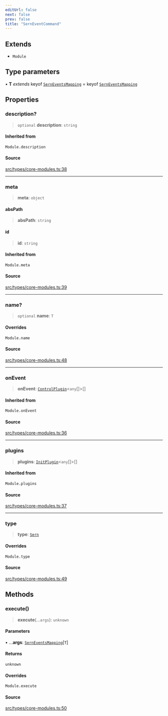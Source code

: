 ```yaml
---
editUrl: false
next: false
prev: false
title: "SernEventCommand"
---
```


## Extends

- `Module`

## Type parameters

• **T** *extends* keyof [`SernEventsMapping`](/v4/api/interfaces/serneventsmapping/) = keyof [`SernEventsMapping`](/v4/api/interfaces/serneventsmapping/)

## Properties

### description?

> `optional` **description**: `string`

#### Inherited from

`Module.description`

#### Source

[src/types/core-modules.ts:38](https://github.com/sern-handler/handler/blob/2120b18c4e53e298bc3568422781c1bda05a7177/src/types/core-modules.ts#L38)

***

### meta

> **meta**: `object`

#### absPath

> **absPath**: `string`

#### id

> **id**: `string`

#### Inherited from

`Module.meta`

#### Source

[src/types/core-modules.ts:39](https://github.com/sern-handler/handler/blob/2120b18c4e53e298bc3568422781c1bda05a7177/src/types/core-modules.ts#L39)

***

### name?

> `optional` **name**: `T`

#### Overrides

`Module.name`

#### Source

[src/types/core-modules.ts:48](https://github.com/sern-handler/handler/blob/2120b18c4e53e298bc3568422781c1bda05a7177/src/types/core-modules.ts#L48)

***

### onEvent

> **onEvent**: [`ControlPlugin`](/v4/api/interfaces/controlplugin/)\<`any`[]\>[]

#### Inherited from

`Module.onEvent`

#### Source

[src/types/core-modules.ts:36](https://github.com/sern-handler/handler/blob/2120b18c4e53e298bc3568422781c1bda05a7177/src/types/core-modules.ts#L36)

***

### plugins

> **plugins**: [`InitPlugin`](/v4/api/interfaces/initplugin/)\<`any`[]\>[]

#### Inherited from

`Module.plugins`

#### Source

[src/types/core-modules.ts:37](https://github.com/sern-handler/handler/blob/2120b18c4e53e298bc3568422781c1bda05a7177/src/types/core-modules.ts#L37)

***

### type

> **type**: [`Sern`](/v4/api/enumerations/eventtype/#sern)

#### Overrides

`Module.type`

#### Source

[src/types/core-modules.ts:49](https://github.com/sern-handler/handler/blob/2120b18c4e53e298bc3568422781c1bda05a7177/src/types/core-modules.ts#L49)

## Methods

### execute()

> **execute**(...`args`): `unknown`

#### Parameters

• ...**args**: [`SernEventsMapping`](/v4/api/interfaces/serneventsmapping/)\[`T`\]

#### Returns

`unknown`

#### Overrides

`Module.execute`

#### Source

[src/types/core-modules.ts:50](https://github.com/sern-handler/handler/blob/2120b18c4e53e298bc3568422781c1bda05a7177/src/types/core-modules.ts#L50)
